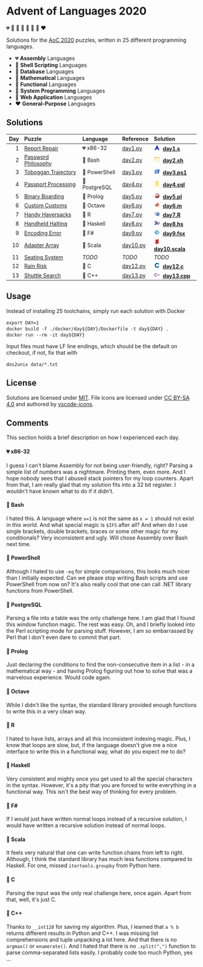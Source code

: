 # Advent of Languages 2020

💔 🖤 💛 🧡 💜 💙 💚 ❤️

Solutions for the [AoC 2020](https://adventofcode.com/2020) puzzles, written in 25 different programming languages.

- 💔 **Assembly** Languages
- 🖤 **Shell Scripting** Languages
- 💛 **Database** Languages
- 🧡 **Mathematical** Languages
- 💜 **Functional** Languages
- 💙 **System Programming** Languages
- 💚 **Web Application** Languages
- ❤️ **General-Purpose** Languages

## Solutions

| Day | Puzzle | Language | Reference | Solution |
| --: | :----- | :------- | :-------- | :------- |
| 1 | [Report Repair](https://adventofcode.com/2020/day/1) | 💔 x86-32 | [day1.py](https://github.com/blu3r4y/AdventOfCode2020/blob/main/src/day1.py) | <img width="16" src="./images/file_type_assembly.svg" />&nbsp; **[day1.s](src/day1.s)** |
| 2 | [Password Philosophy](https://adventofcode.com/2020/day/2) | 🖤 Bash | [day2.py](https://github.com/blu3r4y/AdventOfCode2020/blob/main/src/day2.py) | <img width="16" src="./images/file_type_shell.svg" />&nbsp; **[day2.sh](src/day2.sh)** |
| 3 | [Toboggan Trajectory](https://adventofcode.com/2020/day/3) | 🖤 PowerShell | [day3.py](https://github.com/blu3r4y/AdventOfCode2020/blob/main/src/day3.py) | <img width="16" src="./images/file_type_powershell.svg" />&nbsp; **[day3.ps1](src/day3.ps1)** |
| 4 | [Passport Processing](https://adventofcode.com/2020/day/4) | 💛 PostgreSQL | [day4.py](https://github.com/blu3r4y/AdventOfCode2020/blob/main/src/day4.py) | <img width="16" src="./images/file_type_sql.svg" />&nbsp; **[day4.sql](src/day4.sql)** |
| 5 | [Binary Boarding](https://adventofcode.com/2020/day/5) | 🧡 Prolog | [day5.py](https://github.com/blu3r4y/AdventOfCode2020/blob/main/src/day5.py) | <img width="16" src="./images/file_type_prolog.svg" />&nbsp; **[day5.pl](src/day5.pl)** |
| 6 | [Custom Customs](https://adventofcode.com/2020/day/6) | 🧡 Octave | [day6.py](https://github.com/blu3r4y/AdventOfCode2020/blob/main/src/day6.py) | <img width="16" src="./images/file_type_matlab.svg" />&nbsp; **[day6.m](src/day6.m)** |
| 7 | [Handy Haversacks](https://adventofcode.com/2020/day/7) | 🧡 R | [day7.py](https://github.com/blu3r4y/AdventOfCode2020/blob/main/src/day7.py) | <img width="16" src="./images/file_type_r.svg" />&nbsp; **[day7.R](src/day7.R)** |
| 8 | [Handheld Halting](https://adventofcode.com/2020/day/8) | 💜 Haskell | [day8.py](https://github.com/blu3r4y/AdventOfCode2020/blob/main/src/day8.py) | <img width="16" src="./images/file_type_haskell.svg" />&nbsp; **[day8.hs](src/day8.hs)** |
| 9 | [Encoding Error](https://adventofcode.com/2020/day/9) | 💜 F# | [day9.py](https://github.com/blu3r4y/AdventOfCode2020/blob/main/src/day9.py) | <img width="16" src="./images/file_type_fsharp.svg" />&nbsp; **[day9.fsx](src/day9.fsx)** |
| 10 | [Adapter Array](https://adventofcode.com/2020/day/10) | 💜 Scala | [day10.py](https://github.com/blu3r4y/AdventOfCode2020/blob/main/src/day10.py) | <img width="16" src="./images/file_type_scala.svg" />&nbsp; **[day10.scala](src/day10.scala)** |
| 11 | [Seating System](https://adventofcode.com/2020/day/11) | _TODO_ | _TODO_ | _TODO_ |
| 12 | [Rain Risk](https://adventofcode.com/2020/day/12) | 💙 C | [day12.py](https://github.com/blu3r4y/AdventOfCode2020/blob/main/src/day12.py) | <img width="16" src="./images/file_type_c.svg" />&nbsp; **[day12.c](src/day12.c)** |
| 13 | [Shuttle Search](https://adventofcode.com/2020/day/13) | 💙 C++ | [day13.py](https://github.com/blu3r4y/AdventOfCode2020/blob/main/src/day13.py) | <img width="16" src="./images/file_type_cpp.svg" />&nbsp; **[day13.cpp](src/day13.cpp)** |

## Usage

Instead of installing 25 toolchains, simply run each solution with Docker

    export DAY=1
    docker build -f ./docker/day${DAY}/Dockerfile -t day${DAY} .
    docker run --rm -it day${DAY}

Input files must have LF line endings, which should be the default on checkout, if not, fix that with

    dos2unix data/*.txt

## License

Solutions are licensed under [MIT](./LICENSE.txt).
File icons are licensed under [CC BY-SA 4.0](https://creativecommons.org/licenses/by-sa/4.0/) and authored by [vscode-icons](https://github.com/vscode-icons/vscode-icons).

## Comments

This section holds a brief description on how I experienced each day.

#### 💔 x86-32

I guess I can't blame Assembly for not being user-friendly, right?
Parsing a simple list of numbers was a nightmare.
Printing them, even more.
And I hope nobody sees that I abused stack pointers for my loop counters.
Apart from that, I am really glad that my solution fits into a 32 bit register.
I wouldn't have known what to do if it didn't.

#### 🖤 Bash

I hated this.
A language where `x=1` is not the same as `x = 1` should not exist in this world.
And what special magic is `$IFS` after all?
And when do I use single brackets, double brackets, braces or some other magic for my conditionals?
Very inconsistent and ugly.
Will chose Assembly over Bash next time.

#### 🖤 PowerShell

Although I hated to use `-eq` for simple comparisons, this looks much nicer than I initially expected.
Can we please stop writing Bash scripts and use PowerShell from now on?
It's also really cool that one can call .NET library functions from PowerShell.

#### 💛 PostgreSQL

Parsing a file into a table was the only challenge here.
I am glad that I found this window function magic.
The rest was easy.
Oh, and I briefly looked into the Perl scripting mode for parsing stuff.
However, I am so embarrassed by Perl that I don't even dare to commit that part.

#### 🧡 Prolog

Just declaring the conditions to find the non-consecutive item in a list - in a mathematical way - and having Prolog figuring out how to solve that was a marvelous experience.
Would code again.

#### 🧡 Octave

While I didn't like the syntax, the standard library provided enough functions to write this in a very clean way.

#### 🧡 R

I hated to have lists, arrays and all this inconsistent indexing magic.
Plus, I know that loops are slow, but, if the language doesn't give me a nice interface to write this in a functional way, what do you expect me to do?

#### 💜 Haskell

Very consistent and mighty once you get used to all the special characters in the syntax.
However, it's a pity that you are forced to write everything in a functional way.
This isn't the best way of thinking for every problem.

#### 💜 F#

If I would just have written normal loops instead of a recursive solution, I would have written a recursive solution instead of normal loops.

#### 💜 Scala

It feels very natural that one can write function chains from left to right.
Although, I think the standard library has much less functions compared to Haskell.
For one, missed `itertools.groupby` from Python here.

#### 💙 C

Parsing the input was the only real challenge here, once again.
Apart from that, well, it's just C.

#### 💙 C++

Thanks to `__int128` for saving my algorithm.
Plus, I learned that `a % b` returns different results in Python and C++.
I was missing list comprehensions and tuple unpacking a lot here.
And that there is no `argmax()` or `enumerate()`.
And I hated that there is no `.split(",")` function to parse comma-separated lists easily.
I probably code too much Python, yes ...
